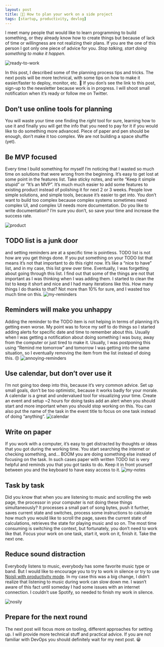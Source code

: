 ```yaml
---
layout: post
title: 👨‍💻 How to plan your work on a side project
tags: [startup, productivity, devlog]
---
```


I meet many people that would like to learn programming to build something, or they already know how to create things but because of lack of time or willingness are not realizing their plans. If you are the one of this person I got only one piece of advice for you.
_Stop talking, start doing something to make it happen._

![ready-to-work](/assets/2019-07-28/ready-to-work.jpg)

In this post, I described some of the planning process tips and tricks. The next posts will be more technical, with some tips on how to make it easier/faster to deploy, monitor, etc. 🤖 If you don’s see the link to this post, sign-up to the newsletter because work is in progress. I will shoot small notification when it’s ready or follow me on Twitter.

## Don’t use online tools for planning
You will waste your time one finding the _right_ tool for sure, learning how to use it and finally you will get the info that you need to pay for it if you would like to do something more advanced. Piece of paper and pen should be enough, don’t make it too complex. We are not building a space shuffle (yet).

## Be MVP focused
Every time I build something for myself I’m noticing that I wasted so much time on solutions that were wrong from the beginning. It’s easy to get lost at some point in the features list. Take sticky notes, and write “Keep it simple stupid” or “It’s an MVP”. It’s much much easier to add some features to existing product instead of polishing it for next 2 or 3 weeks. People love simple solutions, and simple tools, because it’s easier to get into. You don’t want to build too complex because complex systems sometimes need complex UI, and complex UI needs more documentation. Do you like to write documentation? I’m sure you don’t, so save your time and increase the success rate. 

![product](/assets/2019-07-28/product.jpg)

## TODO list is a junk door 

and setting reminders are at a specific time is pointless. TODO list is not how are you get things done. If you put something on your TODO list that means it’s not that important to do this right now. It’s like a “nice to have” list, and in my case, this list grew over time. Eventually, I was forgetting about going through this list. I find out that some of the things are not that important as I was thinking when I was adding them. I started to clean the list to keep it short and nice and I had many iterations like this. How many things I do thanks to that? Not more than 10% for sure, and I wasted too much time on this.
![my-reminders](/assets/2019-07-28/my-reminders.png)


## Reminders will make you unhappy 

Adding the reminder to the TODO item is not helping in terms of planning it’s getting even worse. My point was to force my self to do things so I started adding alerts for specific date and time to remember about this. Usually when I was getting a notification about doing something I was busy, away from the computer or just tired to make it. Usually, I was postponing this using “Remind me tomorrow” and tomorrow I was getting into the same situation, so I eventually removing the item from the list instead of doing this. 😣
![annoying-reminders](/assets/2019-07-28/remind-me-tomorrow.png)

## Use calendar, but don’t over use it

I’m not going too deep into this, because it’s very common advice. Set up small goals, don’t be too optimistic, because it works badly for your morale. A calendar is a great and undervalued tool for visualizing your time. Create an event and setup ~2 hours for doing tasks add an alert when you should start and more important when you should stop working on this. You can also put the name of the task in the event title to focus on one task instead of doing “anything”.
![calendar](/assets/2019-07-28/calendar.png)


## Write on paper

If you work with a computer, it’s easy to get distracted by thoughts or ideas that you got during the working time. You start searching the internet or checking something, and… BOOM you are doing something else instead of focusing on the task. In such cases paper with written TODO list is very helpful and reminds you that you got tasks to do. Keep it in front yourself between you and the keyboard to have easy access to it.
![my-notes](/assets/2019-07-28/my-notes.jpg)



## Task by task

Did you know that when you are listening to music and scrolling the web page, the processor in your computer is not doing these things simultaneously? It processes a small part of song bytes, push it further, saves current state and switches, process some instructions to calculate how much you would like to scroll the page, saves the current state of calculations, retrieves the state for playing music and so on. The most time consuming is switching the context, but fortunately, you don’t need to work like that. Focus your work on one task, start it, work on it, finish it. Take the next one.

## Reduce sound distraction

Everybody listens to music, everybody has some favorite music type or band. But I would like to encourage you to try to work in silence or try to use [Noisli with productivity mode](https://www.noisli.com). In my case this was a big change, I didn’t realize that listening to music during work can slow down me. I wasn’t aware of this fact until someday I had some issues with an internet connection. I couldn’t use Spotify, so needed to finish my work in silence.

![nosily](/assets/2019-07-28/noisli.png)

## Prepare for the next round

The next post will focus more on tooling, different approaches for setting up. I will provide more technical stuff and practical advice. If you are not familiar with DevOps you should definitely wait for my next post. 😀
